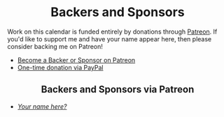 <h1 align="center">Backers and Sponsors</h1>

Work on this calendar is funded entirely by donations through [Patreon](https://www.patreon.com/mattlewis92). If you'd like to support me and have your name appear here, then please consider backing me on Patreon!

- [Become a Backer or Sponsor on Patreon](https://www.patreon.com/mattlewis92)
- [One-time donation via PayPal](https://www.paypal.me/mattlewis92)

<h2 align="center">Backers and Sponsors via Patreon</h2>

- [_Your name here?_](https://www.patreon.com/mattlewis92)
